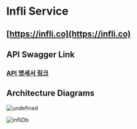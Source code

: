 # Infli Service

## [https://infli.co](https://infli.co)

## API Swagger Link

### [API 명세서 링크](https://test.infli.co/swagger-ui/index.html)

## Architecture Diagrams


![undefined](https://github.com/Plan-A-project/infli-server/assets/99637164/74a438d5-5baf-43a2-b248-1b73ddec8833)

![infliDb](https://github.com/Plan-A-project/infli-server/assets/99637164/d9dec41e-39d2-43c8-8a74-ec2173e9a3ab)
